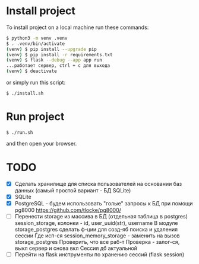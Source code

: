 # Install project

To install project on a local machine run these commands:
```bash
$ python3 -m venv .venv
$ . .venv/bin/activate
(venv) $ pip install --upgrade pip
(venv) $ pip install -r requirements.txt
(venv) $ flask --debug --app app run
...работает сервер, ctrl + c для выхода
(venv) $ deactivate
```

or simply run this script:
```
$ ./install.sh
```

# Run project
```
$ ./run.sh
```

and then  open your browser.

# TODO
- [x] Сделать хранилище для списка пользователей на основании баз данных (самый простой вариант - БД SQLite)
- [x] SQLite
- [x] PostgreSQL  - будем использовать "голые" запросы к БД при помощи pg8000 https://github.com/tlocke/pg8000/
- [ ] Перенести storage из массива в БД (отдельная таблица в postgres)
session_storage, колонки - id, user_uuid(str), username
В модуле storage_postgres сделать ф-ции для созд-яб поиска и удаления сессии
Где исп-ся session_memory_storage - заменить на вызов storage_postgres
Проверить, что все раб-т Проверка - залог-ся, выкл сервер и снова вкл Сессия дб актуальной
- [ ] Перейти на flask инструменты по хранению сессий (flask session)